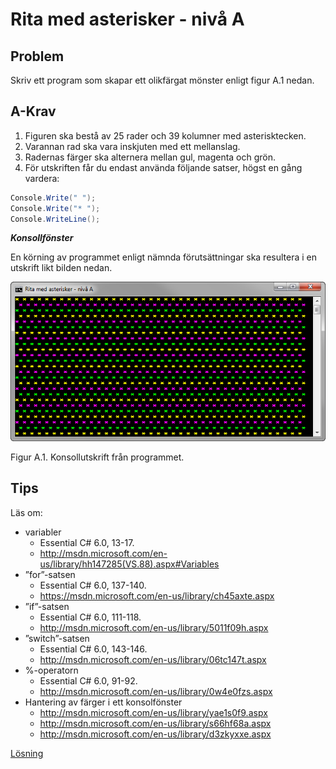 # Rita med asterisker - nivå A

## Problem

Skriv ett program som skapar ett olikfärgat mönster enligt figur A.1 nedan.

## A-Krav

1. Figuren ska bestå av 25 rader och 39 kolumner med asterisktecken.
2. Varannan rad ska vara inskjuten med ett mellanslag.
3. Radernas färger ska alternera mellan gul, magenta och grön.
4. För utskriften får du endast använda följande satser, högst en gång vardera: 

```c#
Console.Write(" ");
Console.Write("* ");
Console.WriteLine();
```

___Konsollfönster___

En körning av programmet enligt nämnda förutsättningar ska resultera i en utskrift likt bilden nedan.

![ScreenShot](../bilder/starsAndStripes.png)

Figur A.1. Konsollutskrift från programmet.

## Tips

Läs om:

+ variabler
	+ Essential C# 6.0, 13-17.
	+ http://msdn.microsoft.com/en-us/library/hh147285(VS.88).aspx#Variables	
+ ”for”-satsen
	+ Essential C# 6.0, 137-140.
	+ https://msdn.microsoft.com/en-us/library/ch45axte.aspx
+ ”if”-satsen
	+ Essential C# 6.0, 111-118.
	+ http://msdn.microsoft.com/en-us/library/5011f09h.aspx
+ ”switch”-satsen
	+ Essential C# 6.0, 143-146.
	+ http://msdn.microsoft.com/en-us/library/06tc147t.aspx
+ %-operatorn
	+ Essential C# 6.0, 91-92.
	+ http://msdn.microsoft.com/en-us/library/0w4e0fzs.aspx
+ Hantering av färger i ett konsolfönster
	+ http://msdn.microsoft.com/en-us/library/yae1s0f9.aspx
	+ http://msdn.microsoft.com/en-us/library/s66hf68a.aspx
	+ http://msdn.microsoft.com/en-us/library/d3zkyxxe.aspx

[Lösning](losning/)
